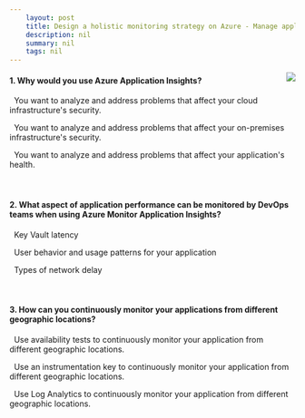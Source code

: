 ```yaml
---
    layout: post
    title: Design a holistic monitoring strategy on Azure - Manage applications by using Azure Monitor Application Insights
    description: nil
    summary: nil
    tags: nil
---
```



 <a target="_blank" href="https://docs.microsoft.com/en-us/learn/modules/design-monitoring-strategy-on-azure/4-application-insights/"><i class="fas fa-external-link-alt"></i> </a>
 <img align="right" src="https://docs.microsoft.com/en-us/learn/achievements/design-monitoring-strategy-on-azure.svg">
####  1. Why would you use Azure Application Insights?


<i class='far fa-square'></i> &nbsp;&nbsp;You want to analyze and address problems that affect your cloud infrastructure's security.

<i class='far fa-square'></i> &nbsp;&nbsp;You want to analyze and address problems that affect your on-premises infrastructure's security.

<i class='fas fa-check-square' style='color: Dodgerblue;'></i> &nbsp;&nbsp;You want to analyze and address problems that affect your application's health.
<br />
<br />
<br />

####  2. What aspect of application performance can be monitored by DevOps teams when using Azure Monitor Application Insights?


<i class='far fa-square'></i> &nbsp;&nbsp;Key Vault latency

<i class='fas fa-check-square' style='color: Dodgerblue;'></i> &nbsp;&nbsp;User behavior and usage patterns for your application

<i class='far fa-square'></i> &nbsp;&nbsp;Types of network delay
<br />
<br />
<br />

####  3. How can you continuously monitor your applications from different geographic locations?


<i class='fas fa-check-square' style='color: Dodgerblue;'></i> &nbsp;&nbsp;Use availability tests to continuously monitor your application from different geographic locations.

<i class='far fa-square'></i> &nbsp;&nbsp;Use an instrumentation key to continuously monitor your application from different geographic locations.

<i class='far fa-square'></i> &nbsp;&nbsp;Use Log Analytics to continuously monitor your application from different geographic locations.
<br />
<br />
<br />

